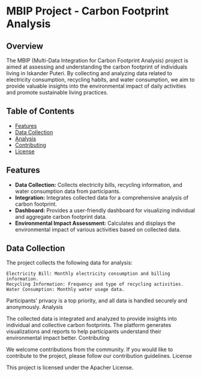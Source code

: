 # MBIP Project - Carbon Footprint Analysis
## Overview

The MBIP (Multi-Data Integration for Carbon Footprint Analysis) project is aimed at assessing and understanding the carbon footprint of individuals living in Iskander Puteri. By collecting and analyzing data related to electricity consumption, recycling habits, and water consumption, we aim to provide valuable insights into the environmental impact of daily activities and promote sustainable living practices.
## Table of Contents

- [Features](#features)
- [Data Collection](#data-collection)
- [Analysis](#analysis)
- [Contributing](#contributing)
- [License](#license)

## Features

- **Data Collection:** Collects electricity bills, recycling information, and water consumption data from participants.
- **Integration:** Integrates collected data for a comprehensive analysis of carbon footprint.
- **Dashboard:** Provides a user-friendly dashboard for visualizing individual and aggregate carbon footprint data.
- **Environmental Impact Assessment:** Calculates and displays the environmental impact of various activities based on collected data.
  
## Data Collection

The project collects the following data for analysis:

    Electricity Bill: Monthly electricity consumption and billing information.
    Recycling Information: Frequency and type of recycling activities.
    Water Consumption: Monthly water usage data.

Participants' privacy is a top priority, and all data is handled securely and anonymously.
Analysis

The collected data is integrated and analyzed to provide insights into individual and collective carbon footprints. The platform generates visualizations and reports to help participants understand their environmental impact better.
Contributing

We welcome contributions from the community. If you would like to contribute to the project, please follow our contribution guidelines.
License

This project is licensed under the Apacher License.
